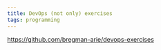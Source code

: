 ```yaml
---
title: DevOps (not only) exercises
tags: programming
---
```


https://github.com/bregman-arie/devops-exercises
